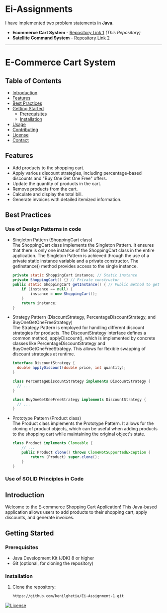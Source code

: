 # Ei-Assignments

I have implemented two problem statements in **Java**.  
- **Ecommerce Cart System** - [Repository Link 1](https://github.com/kenilghetia/Ei-Assignment-1) *(This Repository)*  
- **Satellite Command System** - [Repository Link 2](https://github.com/kenilghetia/Ei-Assignment-2)  

---

# E-Commerce Cart System

## Table of Contents

- [Introduction](#introduction)
- [Features](#features)
- [Best Practices](#best-practices)
- [Getting Started](#getting-started)
  - [Prerequisites](#prerequisites)
  - [Installation](#installation)
- [Usage](#usage)
- [Contributing](#contributing)
- [License](#license)
- [Contact](#contact)

## Features

- Add products to the shopping cart.
- Apply various discount strategies, including percentage-based discounts and "Buy One Get One Free" offers.
- Update the quantity of products in the cart.
- Remove products from the cart.
- Calculate and display the total bill.
- Generate invoices with detailed itemized information.


## Best Practices
### Use of Design Patterns in code

- Singleton Pattern (ShoppingCart class)  
The ShoppingCart class implements the Singleton Pattern. It ensures that there is only one instance of the ShoppingCart class in the entire application. The Singleton Pattern is achieved through the use of a private static instance variable and a private constructor. The getInstance() method provides access to the single instance.

   ```java
   private static ShoppingCart instance; // Static instance
   private ShoppingCart() {} // Private constructor
   public static ShoppingCart getInstance() { // Public method to get the single instance
       if (instance == null) {
           instance = new ShoppingCart();
       }
       return instance;
   }
   ```

- Strategy Pattern (DiscountStrategy, PercentageDiscountStrategy, and BuyOneGetOneFreeStrategy)  
The Strategy Pattern is employed for handling different discount strategies for products. The DiscountStrategy interface defines a common method, applyDiscount(), which is implemented by concrete classes like PercentageDiscountStrategy and BuyOneGetOneFreeStrategy. This allows for flexible swapping of discount strategies at runtime.

  ```java
  interface DiscountStrategy {
    double applyDiscount(double price, int quantity);
  }
  ```

  ```java
  class PercentageDiscountStrategy implements DiscountStrategy {
    // ...
  }

  class BuyOneGetOneFreeStrategy implements DiscountStrategy {
    // ...
  }
  ```
- Prototype Pattern (Product class)  
The Product class implements the Prototype Pattern. It allows for the cloning of product objects, which can be useful when adding products to the shopping cart while maintaining the original object's state.

  ```java
  class Product implements Cloneable {
      // ...
      public Product clone() throws CloneNotSupportedException {
          return (Product) super.clone();
      }
  }

  ```

### Use of SOLID Principles in Code

## Introduction

Welcome to the E-commerce Shopping Cart Application! This Java-based application allows users to add products to their shopping cart, apply discounts, and generate invoices.


## Getting Started

### Prerequisites

- Java Development Kit (JDK) 8 or higher
- Git (optional, for cloning the repository)

### Installation

1. Clone the repository:

   ```bash
   https://github.com/kenilghetia/Ei-Assignment-1.git

[![License](https://img.shields.io/badge/license-MIT-blue.svg)](LICENSE.md)
